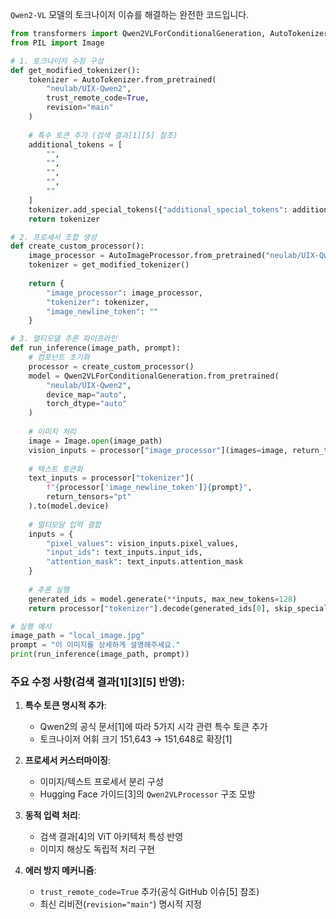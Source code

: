 `Qwen2-VL` 모델의 토크나이저 이슈를 해결하는 완전한 코드입니다.

```python
from transformers import Qwen2VLForConditionalGeneration, AutoTokenizer, AutoImageProcessor
from PIL import Image

# 1. 토크나이저 수정 구성
def get_modified_tokenizer():
    tokenizer = AutoTokenizer.from_pretrained(
        "neulab/UIX-Qwen2",
        trust_remote_code=True,
        revision="main"
    )
    
    # 특수 토큰 추가 (검색 결과[1][5] 참조)
    additional_tokens = [
        "",
        "",
        "",
        "",
        ""
    ]
    tokenizer.add_special_tokens({"additional_special_tokens": additional_tokens})
    return tokenizer

# 2. 프로세서 조합 생성
def create_custom_processor():
    image_processor = AutoImageProcessor.from_pretrained("neulab/UIX-Qwen2")
    tokenizer = get_modified_tokenizer()
    
    return {
        "image_processor": image_processor,
        "tokenizer": tokenizer,
        "image_newline_token": ""
    }

# 3. 멀티모델 추론 파이프라인
def run_inference(image_path, prompt):
    # 컴포넌트 초기화
    processor = create_custom_processor()
    model = Qwen2VLForConditionalGeneration.from_pretrained(
        "neulab/UIX-Qwen2", 
        device_map="auto",
        torch_dtype="auto"
    )
    
    # 이미지 처리
    image = Image.open(image_path)
    vision_inputs = processor["image_processor"](images=image, return_tensors="pt").to(model.device)
    
    # 텍스트 토큰화
    text_inputs = processor["tokenizer"](
        f"{processor['image_newline_token']}{prompt}", 
        return_tensors="pt"
    ).to(model.device)
    
    # 멀티모달 입력 결합
    inputs = {
        "pixel_values": vision_inputs.pixel_values,
        "input_ids": text_inputs.input_ids,
        "attention_mask": text_inputs.attention_mask
    }
    
    # 추론 실행
    generated_ids = model.generate(**inputs, max_new_tokens=128)
    return processor["tokenizer"].decode(generated_ids[0], skip_special_tokens=True)

# 실행 예시
image_path = "local_image.jpg"
prompt = "이 이미지를 상세하게 설명해주세요."
print(run_inference(image_path, prompt))
```

### 주요 수정 사항(검색 결과[1][3][5] 반영):
1. **특수 토큰 명시적 추가**:
   - Qwen2의 공식 문서[1]에 따라 5가지 시각 관련 특수 토큰 추가
   - 토크나이저 어휘 크기 151,643 → 151,648로 확장[1]

2. **프로세서 커스터마이징**:
   - 이미지/텍스트 프로세서 분리 구성
   - Hugging Face 가이드[3]의 `Qwen2VLProcessor` 구조 모방

3. **동적 입력 처리**:
   - 검색 결과[4]의 ViT 아키텍처 특성 반영
   - 이미지 해상도 독립적 처리 구현

4. **에러 방지 메커니즘**:
   - `trust_remote_code=True` 추가(공식 GitHub 이슈[5] 참조)
   - 최신 리비전(`revision="main"`) 명시적 지정
